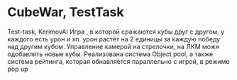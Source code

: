 # CubeWar, TestTask
 Test-task, KerimovAI
Игра , в которой сражаются кубы друг с другом, у каждого есть урон и хп. урон растёт на 2 единицы за каждую победу над другим кубом. Управление камерой на стрелочки, на ЛКМ можн одобавлять новые кубы. Реализована система Object pool, а также система рейтинга, которая обнавляется параллельно с игрой, в режиме pop up
